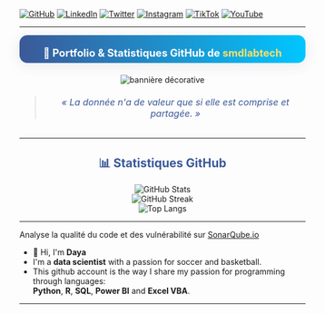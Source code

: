 [![GitHub](https://img.shields.io/badge/GitHub-Profile-informational?style=flat&logo=github&logoColor=white&color=blue)](https://github.com/smdlabtech)
[![LinkedIn](https://img.shields.io/badge/LinkedIn-Profile-informational?style=flat&logo=linkedin&logoColor=white&color=blue)](https://www.linkedin.com/in/dayasylla/)
[![Twitter](https://img.shields.io/badge/Twitter-Follow-informational?style=flat&logo=twitter&logoColor=white&color=1DA1F2)](https://x.com/BrainYadzo/followers)
[![Instagram](https://img.shields.io/badge/Instagram-Connect-informational?style=flat&logo=instagram&logoColor=white&color=C13584)](https://www.instagram.com/dayalabtech/)
[![TikTok](https://img.shields.io/badge/TikTok-Connect-informational?style=flat&logo=tiktok&logoColor=white&color=FF0050)](https://www.tiktok.com/@smdlabtech)
[![YouTube](https://img.shields.io/badge/YouTube-Subscribe-informational?style=flat&logo=youtube&logoColor=white&color=FF0000)](https://www.youtube.com/channel/votre-chaîne)

---
<!-- Bannière colorée et titre principal -->
<div align="center" style="background: linear-gradient(90deg,#3b5998,#00c6ff); color:white; padding:1.2em 0 0.5em 0; border-radius:14px; font-weight:bold; box-shadow:0 4px 24px rgba(60,60,100,0.10); margin-bottom:1.5em;">
  <a href="https://github.com/smdlabtech" style="text-decoration:none;">
  </a>
  <div style="font-size:1.3em; color:#fff; margin-top:0.2em;">
    🚀 Portfolio & Statistiques GitHub de <span style="color:#ffe066;">smdlabtech</span>
  </div>
</div>

<!-- Séparateur décoratif -->
<p align="center" style="margin:0 0 1.5em 0;">
  <img src="https://capsule-render.vercel.app/api?type=waving&color=3b5998,00c6ff&height=80&section=header&text=Bienvenue%20!&fontColor=fff&fontSize=40&animation=twinkling" alt="bannière décorative"/>
</p>

<!-- Citation inspirante -->
<blockquote align="center" style="font-size:1.15em; color:#3b5998; font-style:italic; margin-bottom:2em;">« La donnée n'a de valeur que si elle est comprise et partagée. »</blockquote>

---

<h2 align="center" style="color:#3b5998;">📊 Statistiques GitHub</h2>

<p align="center">
  <img src="https://github-readme-stats.vercel.app/api?username=smdlabtech&theme=dark&hide_border=false&include_all_commits=true&count_private=true" alt="GitHub Stats"/>
  <br/>
  <img src="https://nirzak-streak-stats.vercel.app/?user=smdlabtech&theme=dark&hide_border=false" alt="GitHub Streak"/>
  <br/>
  <img src="https://github-readme-stats.vercel.app/api/top-langs/?username=smdlabtech&theme=dark&hide_border=false&include_all_commits=true&count_private=true&layout=compact" alt="Top Langs"/>
</p>

---
Analyse la qualité du code et des vulnérabilité sur [SonarQube.io](https://sonarcloud.io/project/overview?id=smdlabtech_smdlabtech.github.io)    


- 👋 Hi, I'm **Daya**
- I'm a **data scientist** with a passion for soccer and basketball.
- This github account is the way I share my passion for programming through languages:  
 **Python**, **R**, **SQL**, **Power BI** and **Excel VBA**.

---
